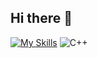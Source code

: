 ## Hi there 👋

<!--
**jekster22/jekster22** is a ✨ _special_ ✨ repository because its `README.md` (this file) appears on your GitHub profile.

Here are some ideas to get you started:

- 🔭 I’m currently working on ...
- 🌱 I’m currently learning ...
- 👯 I’m looking to collaborate on ...
- 🤔 I’m looking for help with ...
- 💬 Ask me about ...
- 📫 How to reach me: ...
- 😄 Pronouns: ...
- ⚡ Fun fact: ...
-->
[![My Skills](https://skillicons.dev/icons?i=py,html,cs,c,powershell,latex,mysql,css,nginx,windows,kali,linux,cloudflare,visualstudio,sublime,replit,azure,jenkins,figma,ps,ai,arduino,ableton)](https://skillicons.dev)
![C++](https://skillicons.dev/icons?i=cpp)

